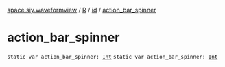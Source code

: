 [space.siy.waveformview](../../index.md) / [R](../index.md) / [id](index.md) / [action_bar_spinner](./action_bar_spinner.md)

# action_bar_spinner

`static var action_bar_spinner: `[`Int`](https://kotlinlang.org/api/latest/jvm/stdlib/kotlin/-int/index.html)
`static var action_bar_spinner: `[`Int`](https://kotlinlang.org/api/latest/jvm/stdlib/kotlin/-int/index.html)